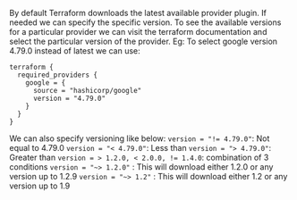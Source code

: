By default Terraform downloads the latest available provider plugin. If needed we can specify the specific version. To see the available versions for a particular provider we can visit the terraform documentation and select the particular version of the provider.
Eg: To select google version 4.79.0 instead of latest we can use:
```hcl
terraform {
  required_providers {
    google = {
      source = "hashicorp/google"
      version = "4.79.0"
    }
  }
}
```

We can also specify versioning like below:
`version = "!= 4.79.0"`: Not equal to 4.79.0
`version = "< 4.79.0"`: Less than
`version = "> 4.79.0"`: Greater than
`version = > 1.2.0, < 2.0.0, != 1.4.0`: combination of 3 conditions
`version = "~> 1.2.0"` : This will download either 1.2.0 or any version up to 1.2.9
`version = "~> 1.2"` : This will download either 1.2 or any version up to 1.9

